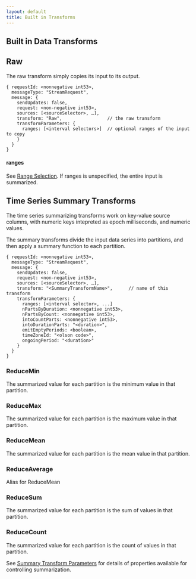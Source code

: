 ```yaml
---
layout: default
title: Built in Transforms
---
```


Built in Data Transforms
---

## Raw
The raw transform simply copies its input to its output.
 
    { requestId: <nonnegative int53>,   
      messageType: "StreamRequest",
      message: {
        sendUpdates: false, 
        request: <non-negative int53>,   
        sources: [<sourceSelector>, …], 
        transform: "Raw",                 // the raw transform
        transformParameters: {
          ranges: [<interval selectors>]  // optional ranges of the input to copy
        }
      }
    }

#### ranges
See [Range Selection](RangeSelection.html).
If ranges is unspecified, the entire input is summarized.

## Time Series Summary Transforms
The time series summarizing transforms work on key-value source columns, 
with numeric keys intepreted as epoch milliseconds, and numeric values.

The summary transforms divide the input data series into partitions, 
and then apply a summary function to each partition. 

    { requestId: <nonnegative int53>,   
      messageType: "StreamRequest",
      message: {
        sendUpdates: false, 
        request: <non-negative int53>,   
        sources: [<sourceSelector>, …], 
        transform: "<SummaryTransformName>",      // name of this transform
        transformParameters: {
          ranges: [<interval selector>, ...]      
          nPartsByDuration: <nonnegative int53>, 
          nPartsByCount: <nonnegative int53>,      
          intoCountParts: <nonnegative int53>,   
          intoDurationParts: "<duration>", 
          emitEmptyPeriods: <boolean>,            
          timeZoneId: "<olson code>",             
          ongoingPeriod: "<duration>"       
        }
      }
    }

### ReduceMin
The summarized value for each partition is the minimum value in that partition.

### ReduceMax
The summarized value for each partition is the maximum value in that partition.

### ReduceMean
The summarized value for each partition is the mean value in that partition.

### ReduceAverage
Alias for ReduceMean

### ReduceSum
The summarized value for each partition is the sum of values in that partition.

### ReduceCount
The summarized value for each partition is the count of values in that partition.

See [Summary Transform Parameters](SummaryParameters.html) for details of properties
available for controlling summarization.

